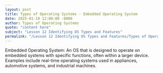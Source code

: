 ```yaml
---
layout: post
title: Types of Operating Systems - Embedded Operating System
date: 2025-01-10 12:00:00 -0000
author: Types of Operating Systems
quote: "content here"
subject: "Lesson 12 Identifying OS Types and Features"
permalink: "/Lesson 12 Identifying OS Types and Features/Types of Operating Systems/Types of Operating Systems - Embedded Operating System"
---
```


Embedded Operating System: An OS that is designed to operate on embedded systems with specific functions, often within a larger device. Examples include real-time operating systems used in appliances, automotive systems, and industrial machines.
